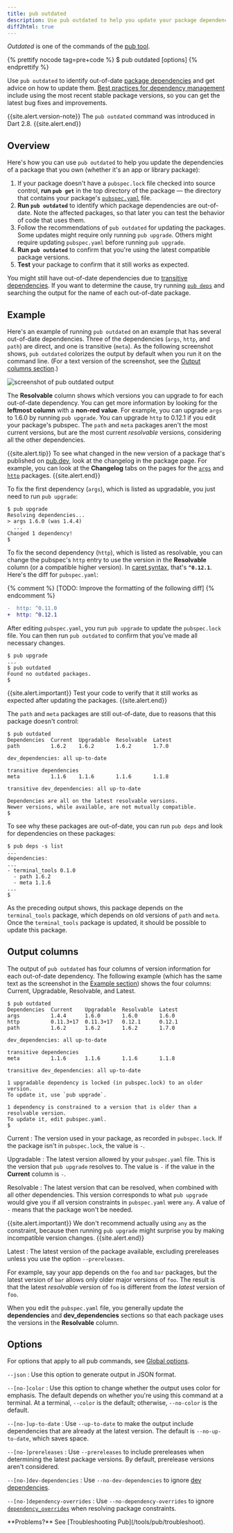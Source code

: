 ```yaml
---
title: pub outdated
description: Use pub outdated to help you update your package dependencies.
diff2html: true
---
```


_Outdated_ is one of the commands of the [pub tool](/tools/pub/cmd).

{% prettify nocode tag=pre+code %}
$ pub outdated [options]
{% endprettify %}

Use `pub outdated` to identify out-of-date [package dependencies][]
and get advice on how to update them.
[Best practices for dependency management][best practices]
include using the most recent stable package versions,
so you can get the latest bug fixes and improvements.

{{site.alert.version-note}}
  The `pub outdated` command was introduced in Dart 2.8.
{{site.alert.end}}

## Overview

Here's how you can use `pub outdated` to help you
update the dependencies of a package that you own
(whether it's an app or library package):

1. If your package doesn't have a `pubspec.lock` file
   checked into source control,
   **run `pub get`** in the top directory of the package —
   the directory that contains your package's
  [`pubspec.yaml`](/tools/pub/pubspec) file.
1. **Run `pub outdated`**
   to identify which package dependencies are out-of-date.
   Note the affected packages,
   so that later you can test the behavior of code that uses them.
1. Follow the recommendations of `pub outdated` for updating the packages.
   Some updates might require only running `pub upgrade`.
   Others might require updating `pubspec.yaml` before running `pub upgrade`.
1. **Run `pub outdated`** to confirm that you're using
   the latest compatible package versions.
1. **Test** your package to confirm that it still works as expected.

You might still have out-of-date dependencies due to
[transitive dependencies][].
If you want to determine the cause,
try running [`pub deps`][] and searching the output for
the name of each out-of-date package.


## Example

Here's an example of running `pub outdated` on
an example that has several out-of-date dependencies.
Three of the dependencies (`args`, `http`, and `path`) are direct,
and one is transitive (`meta`).
As the following screenshot shows,
`pub outdated` colorizes the output by default
when you run it on the command line.
(For a text version of the screenshot, see the
[Output columns section](#output-columns).)

![screenshot of pub outdated output](images/pub-outdated.png)

The **Resolvable** column shows which versions you can upgrade to
for each out-of-date dependency.
You can get more information by looking for
the **leftmost column** with a **non-red value**.
For example, you can upgrade `args` to 1.6.0 by running `pub upgrade`.
You can upgrade `http` to 0.12.1 if you edit your package's pubspec.
The `path` and `meta` packages aren't the most current versions,
but are the most current _resolvable_ versions,
considering all the other dependencies.

{{site.alert.tip}}
  To see what changed in the new version of a package
  that's published on [pub.dev,]({{site.pub}})
  look at the changelog in the package page.
  For example, you can look at the **Changelog** tabs on the pages for the
  [`args`][] and [`http`][] packages.
{{site.alert.end}}

To fix the first dependency (`args`),
which is listed as upgradable,
you just need to run `pub upgrade`:

```terminal
$ pub upgrade
Resolving dependencies... 
> args 1.6.0 (was 1.4.4)
  ...
Changed 1 dependency!
$
```

To fix the second dependency (`http`),
which is listed as resolvable,
you can change the pubspec's `http` entry to use
the version in the **Resolvable** column
(or a compatible higher version).
In [caret syntax][], that's **`^0.12.1`**.
Here's the diff for `pubspec.yaml`:

{% comment %}
  [TODO: Improve the formatting of the following diff]
{% endcomment %}

```diff
-  http: ^0.11.0
+  http: ^0.12.1
```

After editing `pubspec.yaml`, you run `pub upgrade` to
update the `pubspec.lock` file.
You can then run `pub outdated` to confirm that
you've made all necessary changes.

```terminal
$ pub upgrade
...
$ pub outdated
Found no outdated packages.
$
```

{{site.alert.important}}
  Test your code to verify that it still works as expected
  after updating the packages.
{{site.alert.end}}

The `path` and `meta` packages are still out-of-date,
due to reasons that this package doesn't control:

```terminal
$ pub outdated
Dependencies  Current  Upgradable  Resolvable  Latest  
path          1.6.2    1.6.2       1.6.2       1.7.0   

dev_dependencies: all up-to-date

transitive dependencies
meta          1.1.6    1.1.6       1.1.6       1.1.8   

transitive dev_dependencies: all up-to-date

Dependencies are all on the latest resolvable versions.
Newer versions, while available, are not mutually compatible.
$
```

To see why these packages are out-of-date, you can run `pub deps`
and look for dependencies on these packages:

```terminal
$ pub deps -s list
...
dependencies:
...
- terminal_tools 0.1.0
  - path 1.6.2
  - meta 1.1.6
...
$ 
```

As the preceding output shows,
this package depends on the `terminal_tools` package,
which depends on old versions of `path` and `meta`.
Once the `terminal_tools` package is updated,
it should be possible to update this package.


## Output columns

The output of `pub outdated` has four columns of version information
for each out-of-date dependency.
The following example
(which has the same text as the screenshot in the [Example section](#example))
shows the four columns:
Current, Upgradable, Resolvable, and Latest.

```terminal
$ pub outdated
Dependencies  Current    Upgradable  Resolvable  Latest  
args          1.4.4      1.6.0       1.6.0       1.6.0   
http          0.11.3+17  0.11.3+17   0.12.1      0.12.1  
path          1.6.2      1.6.2       1.6.2       1.7.0   

dev_dependencies: all up-to-date

transitive dependencies
meta          1.1.6      1.1.6       1.1.6       1.1.8   

transitive dev_dependencies: all up-to-date

1 upgradable dependency is locked (in pubspec.lock) to an older version.
To update it, use `pub upgrade`.

1 dependency is constrained to a version that is older than a resolvable version.
To update it, edit pubspec.yaml.
$
```

Current
: The version used in your package, as recorded in `pubspec.lock`.
  If the package isn't in `pubspec.lock`,
  the value is `-`.

Upgradable
: The latest version allowed by your `pubspec.yaml` file.
  This is the version that `pub upgrade` resolves to.
  The value is `-` if the value in the **Current** column is `-`.

Resolvable
: The latest version that can be resolved,
  when combined with all other dependencies.
  This version corresponds to what `pub upgrade` would give you
  if all version constraints in `pubspec.yaml` were `any`.
  A value of `-` means that the package won't be needed.

{{site.alert.important}}
  We don't recommend actually using `any` as the constraint,
  because then running `pub upgrade` might surprise you by making
  incompatible version changes.
{{site.alert.end}}

Latest
: The latest version of the package available,
  excluding prereleases unless you use the option `--prereleases`.

For example, say your app depends on the `foo` and `bar` packages,
but the latest version of `bar` allows only older major versions of `foo`.
The result is that the latest _resolvable_ version of `foo`
is different from the _latest_ version of `foo`.

When you edit the `pubspec.yaml` file,
you generally update the **dependencies** and **dev_dependencies** sections
so that each package uses the versions in the **Resolvable** column.


## Options

For options that apply to all pub commands, see
[Global options](/tools/pub/cmd#global-options).

`--json`
: Use this option to generate output in JSON format.

`--[no-]color`
: Use this option to change whether the output uses color for emphasis.
  The default depends on whether you're using this command at a terminal.
  At a terminal, `--color` is the default;
  otherwise, `--no-color` is the default.

`--[no-]up-to-date`
: Use `--up-to-date` to make the output include dependencies that
  are already at the latest version.
  The default is `--no-up-to-date`, which saves space.

`--[no-]prereleases`
: Use `--prereleases` to include prereleases when determining
  the latest package versions.
  By default, prerelease versions aren't considered.

`--[no-]dev-dependencies`
: Use `--no-dev-dependencies` to ignore [dev dependencies][dev dependency].

`--[no-]dependency-overrides`
: Use `--no-dependency-overrides` to ignore [`dependency_overrides`][]
  when resolving package constraints.

<aside class="alert alert-info" markdown="1">
**Problems?**
See [Troubleshooting Pub](/tools/pub/troubleshoot).
</aside>

[`args`]: {{site.pub-pkg}}/args
[best practices]: /tools/pub/dependencies#best-practices
[caret syntax]: /tools/pub/dependencies#version-constraints
[constraints]: /tools/pub/dependencies#caret-syntax
[Customizing static analysis]: /guides/language/analysis-options
[dev dependency]: /tools/pub/dependencies#dev-dependencies
[`dependency_overrides`]: /tools/pub/dependencies#dependency-overrides
[package dependencies]: /tools/pub/dependencies
[`http`]: {{site.pub-pkg}}/http
[using http]: /guides/language/analysis-options#default-google-rules-http
[`pub deps`]: /tools/pub/cmd/pub-deps
[`pub get`]: /tools/pub/cmd/pub-get
[`pub upgrade`]: /tools/pub/cmd/pub-upgrade
[transitive dependencies]: /tools/pub/glossary#transitive-dependency
